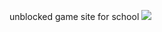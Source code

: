 unblocked game site for school
<img src="https://encrypted-tbn3.gstatic.com/images?q=tbn:ANd9GcThvSUkjVel5-Fowe_skOLC6DBHaRMZdZVmXclu6AlgAV4nl0X5">
